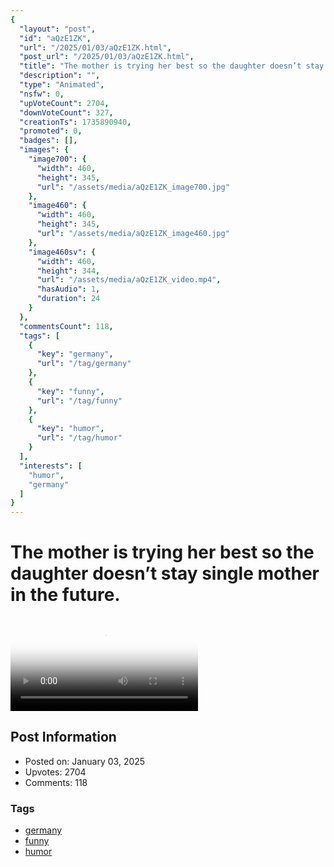 ```yaml
---
{
  "layout": "post",
  "id": "aQzE1ZK",
  "url": "/2025/01/03/aQzE1ZK.html",
  "post_url": "/2025/01/03/aQzE1ZK.html",
  "title": "The mother is trying her best so the daughter doesn’t stay single mother in the future.",
  "description": "",
  "type": "Animated",
  "nsfw": 0,
  "upVoteCount": 2704,
  "downVoteCount": 327,
  "creationTs": 1735890940,
  "promoted": 0,
  "badges": [],
  "images": {
    "image700": {
      "width": 460,
      "height": 345,
      "url": "/assets/media/aQzE1ZK_image700.jpg"
    },
    "image460": {
      "width": 460,
      "height": 345,
      "url": "/assets/media/aQzE1ZK_image460.jpg"
    },
    "image460sv": {
      "width": 460,
      "height": 344,
      "url": "/assets/media/aQzE1ZK_video.mp4",
      "hasAudio": 1,
      "duration": 24
    }
  },
  "commentsCount": 118,
  "tags": [
    {
      "key": "germany",
      "url": "/tag/germany"
    },
    {
      "key": "funny",
      "url": "/tag/funny"
    },
    {
      "key": "humor",
      "url": "/tag/humor"
    }
  ],
  "interests": [
    "humor",
    "germany"
  ]
}
---
```


# The mother is trying her best so the daughter doesn’t stay single mother in the future.

<video controls playsinline loop poster="/assets/media/aQzE1ZK_image460.jpg">
  <source src="/assets/media/aQzE1ZK_video.mp4" type="video/mp4">
  Your browser does not support the video tag.
</video>

## Post Information

- Posted on: January 03, 2025
- Upvotes: 2704
- Comments: 118

### Tags

- [germany](/tag/germany)
- [funny](/tag/funny)
- [humor](/tag/humor)
